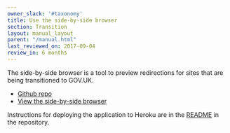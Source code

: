 ```yaml
---
owner_slack: '#taxonomy'
title: Use the side-by-side browser
section: Transition
layout: manual_layout
parent: "/manual.html"
last_reviewed_on: 2017-09-04
review_in: 6 months
---
```


The side-by-side browser is a tool to preview redirections for sites that are
being transitioned to GOV.UK.

- [Github repo](https://github.com/alphagov/side-by-side-browser)
- [View the side-by-side browser](http://www.apho.org.uk.side-by-side.alphagov.co.uk/__/#/)

Instructions for deploying the application to Heroku are in the [README](https://github.com/alphagov/side-by-side-browser/blob/master/README.md) in the repository.
